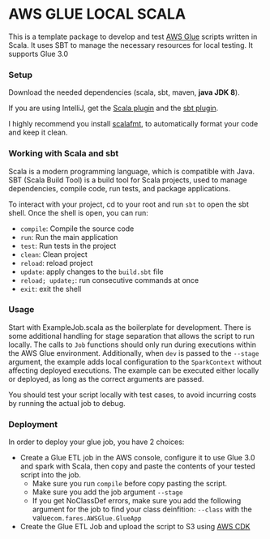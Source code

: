 # AWS GLUE LOCAL SCALA

This is a template package to develop and test [AWS Glue] scripts written in Scala. It uses SBT to manage the necessary resources for local testing. 
It supports Glue 3.0

### Setup

Download the needed dependencies (scala, sbt, maven, **java JDK 8**). 

If you are using IntelliJ, get the [Scala plugin] and the [sbt plugin].

I highly recommend you install [scalafmt], to automatically format your code and keep it clean.

### Working with Scala and sbt
Scala is a modern programming language, which is compatible with Java. SBT (Scala Build Tool) is a build tool for Scala projects, used to manage dependencies, compile code, run tests, and package applications.

To interact with your project, cd to your root and run `sbt` to open the sbt shell. Once the shell is open, you can run:
- `compile`: Compile the source code
- `run`: Run the main application
- `test`: Run tests in the project
- `clean`: Clean project
- `reload`: reload project
- `update`: apply changes to the `build.sbt` file
- `reload; update;`: run consecutive commands at once
- `exit`: exit the shell

### Usage

Start with ExampleJob.scala as the boilerplate for development. There is some additional handling for stage separation that allows the script to run locally. The calls to `Job` functions should only run during executions within the AWS Glue environment. Additionally, when `dev` is passed to the `--stage` argument, the example adds local configuration to the `SparkContext` without affecting deployed executions. The example can be executed either locally or deployed, as long as the correct arguments are passed.

You should test your script locally with test cases, to avoid incurring costs by running the actual job to debug.

### Deployment

In order to deploy your glue job, you have 2 choices:
- Create a Glue ETL job in the AWS console, configure it to use Glue 3.0 and spark with Scala, then copy and paste the contents of your tested script into the job. 
  - Make sure you run `compile` before copy pasting the script.
  - Make sure you add the job argument `--stage` 
  - If you get NoClassDef errors, make sure you add the following argument for the job to find your class deinfition:
    `--class` with the value`com.fares.AWSGlue.GlueApp`
- Create the Glue ETL Job and upload the script to S3 using [AWS CDK]




[AWS Glue]: https://docs.aws.amazon.com/glue/latest/dg/aws-glue-programming-scala.html
[Scala plugin]: https://plugins.jetbrains.com/plugin/1347-scala
[sbt plugin]: https://plugins.jetbrains.com/plugin/5007-sbt
[AWS CDK]: https://docs.aws.amazon.com/cdk/v2/guide/getting_started.html
[scalafmt]: https://scalameta.org/scalafmt/
